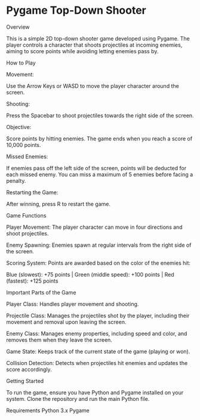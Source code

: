 # Pygame Top-Down Shooter
Overview

This is a simple 2D top-down shooter game developed using Pygame. The player controls a character that shoots projectiles at incoming enemies, aiming to score points while avoiding letting enemies pass by.

How to Play

Movement:

Use the Arrow Keys or WASD to move the player character around the screen.

Shooting:

Press the Spacebar to shoot projectiles towards the right side of the screen.

Objective:

Score points by hitting enemies. The game ends when you reach a score of 10,000 points.

Missed Enemies:

If enemies pass off the left side of the screen, points will be deducted for each missed enemy. You can miss a maximum of 5 enemies before facing a penalty.

Restarting the Game:

After winning, press R to restart the game.

Game Functions

Player Movement: The player character can move in four directions and shoot projectiles.

Enemy Spawning: Enemies spawn at regular intervals from the right side of the screen.

Scoring System: Points are awarded based on the color of the enemies hit:

Blue (slowest): +75 points | 
Green (middle speed): +100 points | 
Red (fastest): +125 points

Important Parts of the Game

Player Class: Handles player movement and shooting.

Projectile Class: Manages the projectiles shot by the player, including their movement and removal upon leaving the screen.

Enemy Class: Manages enemy properties, including speed and color, and removes them when they leave the screen.

Game State: Keeps track of the current state of the game (playing or won).

Collision Detection: Detects when projectiles hit enemies and updates the score accordingly.

Getting Started

To run the game, ensure you have Python and Pygame installed on your system. Clone the repository and run the main Python file.

Requirements
Python 3.x
Pygame
